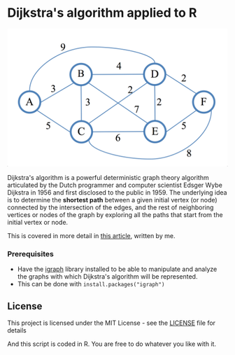# Dijkstra's algorithm applied to R

![Dijkstra's algorithm represented in a graph](img/dijkstra-algorithm.png)

Dijkstra's algorithm is a powerful deterministic graph theory algorithm articulated by the Dutch programmer and computer scientist Edsger Wybe Dijkstra in 1956 and first disclosed to the public in 1959. The underlying idea is to determine the **shortest path** between a given initial vertex (or node) connected by the intersection of the edges, and the rest of neighboring vertices or nodes of the graph by exploring all the paths that start from the initial vertex or node.

This is covered in more detail in [this article](https://sheikyon.nl/posts/assimilating-dijkstra-algorithm-and-its-applications-in-daily-life/), written by me.

### Prerequisites

* Have the [igraph](https://igraph.org/) library installed to be able to manipulate and analyze the graphs with which Dijkstra's algorithm will be represented.
* This can be done with ```install.packages("igraph")```

## License
This project is licensed under the MIT License - see the [LICENSE](LICENSE) file for details

And this script is coded in R. You are free to do whatever you like with it.
